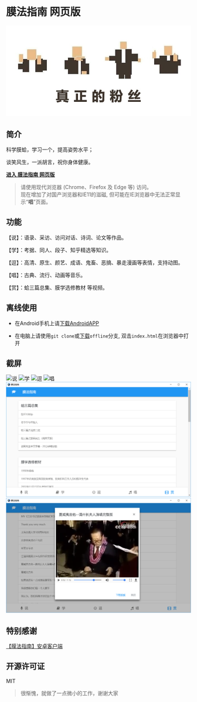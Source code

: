 # 膜法指南 网页版

![真正的粉丝](banner.png)

## 简介
科学膜蛤，学习一个，提高姿势水平；

谈笑风生，一派胡言，祝你身体健康。

**[进入 膜法指南 网页版](https://xmader.github.io/mogicians_manual/)**

> 请使用现代浏览器 (Chrome、Firefox 及 Edge 等) 访问。<br/> 现在增加了对国产浏览器和IE11的滋磁, 但可能在IE浏览器中无法正常显示“**唱**”页面。

## 功能
【说】：语录、采访、访问对话、诗词、论文等作品。

【学】：考据、同人、段子、知乎精选等知识。

【逗】：高清、原生、颜艺、成语、鬼畜、恶搞、暴走漫画等表情，支持动图。

【唱】：古典、流行、动画等音乐。

【赏】：蛤三篇总集、膜学选修教材 等视频。

## 离线使用

* 在Android手机上请[下载AndroidAPP](https://github.com/Xmader/mogicians_manual/releases/download/v2018.08.23/mogicians_manual-Android.apk)

* 在电脑上请使用`git clone`或[下载](https://github.com/Xmader/mogicians_manual/archive/offline.zip)`offline`分支, 双击`index.html`在浏览器中打开

## 截屏
![说](说.PNG)
![学](学.PNG)
![逗](逗.PNG)
![唱](唱.PNG)
![赏](赏.PNG)
![赏-播放中](赏-播放中.PNG)

## 特别感谢

[【膜法指南】安卓客户端 ](https://github.com/naco-siren/mogicians_manual_public_release)

## 开源许可证

MIT

> 很惭愧，就做了一点微小的工作，谢谢大家

